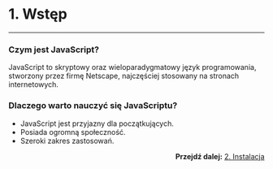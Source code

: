 # 1. Wstęp
___

### Czym jest JavaScript?
JavaScript to skryptowy oraz wieloparadygmatowy język programowania, stworzony przez firmę Netscape, najczęściej stosowany na stronach internetowych.

### Dlaczego warto nauczyć się JavaScriptu?
* JavaScript jest przyjazny dla początkujących.
* Posiada ogromną społeczność.
* Szeroki zakres zastosowań.

<div style="text-align: right"

**Przejdź dalej:** [2. Instalacja](../2.%20Instalacja/readme.md)